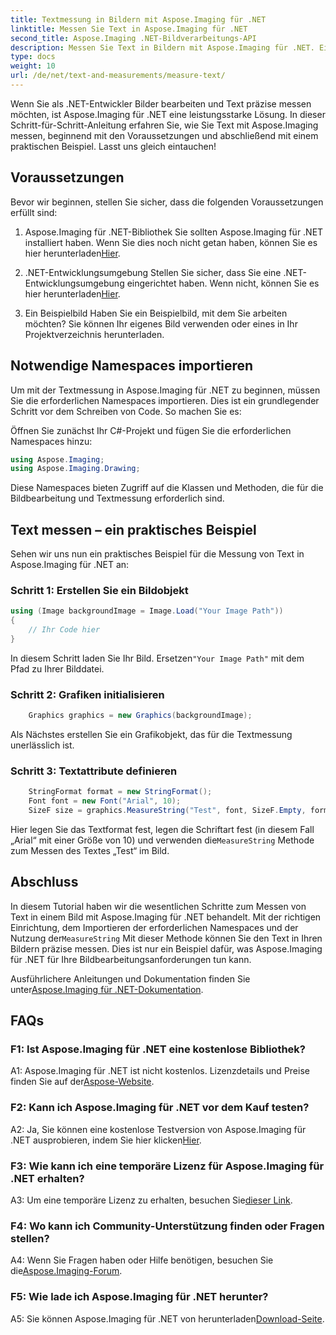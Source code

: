 ```yaml
---
title: Textmessung in Bildern mit Aspose.Imaging für .NET
linktitle: Messen Sie Text in Aspose.Imaging für .NET
second_title: Aspose.Imaging .NET-Bildverarbeitungs-API
description: Messen Sie Text in Bildern mit Aspose.Imaging für .NET. Eine leistungsstarke .NET-Bibliothek. Präzise und effiziente Textmessung.
type: docs
weight: 10
url: /de/net/text-and-measurements/measure-text/
---
```

Wenn Sie als .NET-Entwickler Bilder bearbeiten und Text präzise messen möchten, ist Aspose.Imaging für .NET eine leistungsstarke Lösung. In dieser Schritt-für-Schritt-Anleitung erfahren Sie, wie Sie Text mit Aspose.Imaging messen, beginnend mit den Voraussetzungen und abschließend mit einem praktischen Beispiel. Lasst uns gleich eintauchen!

## Voraussetzungen

Bevor wir beginnen, stellen Sie sicher, dass die folgenden Voraussetzungen erfüllt sind:

1. Aspose.Imaging für .NET-Bibliothek
 Sie sollten Aspose.Imaging für .NET installiert haben. Wenn Sie dies noch nicht getan haben, können Sie es hier herunterladen[Hier](https://releases.aspose.com/imaging/net/).

2. .NET-Entwicklungsumgebung
 Stellen Sie sicher, dass Sie eine .NET-Entwicklungsumgebung eingerichtet haben. Wenn nicht, können Sie es hier herunterladen[Hier](https://dotnet.microsoft.com/download).

3. Ein Beispielbild
Haben Sie ein Beispielbild, mit dem Sie arbeiten möchten? Sie können Ihr eigenes Bild verwenden oder eines in Ihr Projektverzeichnis herunterladen.

## Notwendige Namespaces importieren

Um mit der Textmessung in Aspose.Imaging für .NET zu beginnen, müssen Sie die erforderlichen Namespaces importieren. Dies ist ein grundlegender Schritt vor dem Schreiben von Code. So machen Sie es:

Öffnen Sie zunächst Ihr C#-Projekt und fügen Sie die erforderlichen Namespaces hinzu:

```csharp
using Aspose.Imaging;
using Aspose.Imaging.Drawing;
```

Diese Namespaces bieten Zugriff auf die Klassen und Methoden, die für die Bildbearbeitung und Textmessung erforderlich sind.

## Text messen – ein praktisches Beispiel

Sehen wir uns nun ein praktisches Beispiel für die Messung von Text in Aspose.Imaging für .NET an:

### Schritt 1: Erstellen Sie ein Bildobjekt

```csharp
using (Image backgroundImage = Image.Load("Your Image Path"))
{
    // Ihr Code hier
}
```

 In diesem Schritt laden Sie Ihr Bild. Ersetzen`"Your Image Path"` mit dem Pfad zu Ihrer Bilddatei.

### Schritt 2: Grafiken initialisieren

```csharp
    Graphics graphics = new Graphics(backgroundImage);
```

Als Nächstes erstellen Sie ein Grafikobjekt, das für die Textmessung unerlässlich ist.

### Schritt 3: Textattribute definieren

```csharp
    StringFormat format = new StringFormat();
    Font font = new Font("Arial", 10);
    SizeF size = graphics.MeasureString("Test", font, SizeF.Empty, format);
```

 Hier legen Sie das Textformat fest, legen die Schriftart fest (in diesem Fall „Arial“ mit einer Größe von 10) und verwenden die`MeasureString` Methode zum Messen des Textes „Test“ im Bild.

## Abschluss

In diesem Tutorial haben wir die wesentlichen Schritte zum Messen von Text in einem Bild mit Aspose.Imaging für .NET behandelt. Mit der richtigen Einrichtung, dem Importieren der erforderlichen Namespaces und der Nutzung der`MeasureString` Mit dieser Methode können Sie den Text in Ihren Bildern präzise messen. Dies ist nur ein Beispiel dafür, was Aspose.Imaging für .NET für Ihre Bildbearbeitungsanforderungen tun kann.

 Ausführlichere Anleitungen und Dokumentation finden Sie unter[Aspose.Imaging für .NET-Dokumentation](https://reference.aspose.com/imaging/net/).

## FAQs

### F1: Ist Aspose.Imaging für .NET eine kostenlose Bibliothek?

 A1: Aspose.Imaging für .NET ist nicht kostenlos. Lizenzdetails und Preise finden Sie auf der[Aspose-Website](https://purchase.aspose.com/buy).

### F2: Kann ich Aspose.Imaging für .NET vor dem Kauf testen?

 A2: Ja, Sie können eine kostenlose Testversion von Aspose.Imaging für .NET ausprobieren, indem Sie hier klicken[Hier](https://releases.aspose.com/). 

### F3: Wie kann ich eine temporäre Lizenz für Aspose.Imaging für .NET erhalten?

 A3: Um eine temporäre Lizenz zu erhalten, besuchen Sie[dieser Link](https://purchase.aspose.com/temporary-license/).

### F4: Wo kann ich Community-Unterstützung finden oder Fragen stellen?

 A4: Wenn Sie Fragen haben oder Hilfe benötigen, besuchen Sie die[Aspose.Imaging-Forum](https://forum.aspose.com/).

### F5: Wie lade ich Aspose.Imaging für .NET herunter?

 A5: Sie können Aspose.Imaging für .NET von herunterladen[Download-Seite](https://releases.aspose.com/imaging/net/).